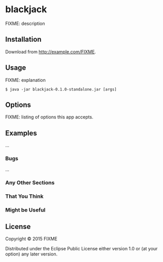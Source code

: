 # blackjack

FIXME: description

## Installation

Download from http://example.com/FIXME.

## Usage

FIXME: explanation

    $ java -jar blackjack-0.1.0-standalone.jar [args]

## Options

FIXME: listing of options this app accepts.

## Examples

...

### Bugs

...

### Any Other Sections
### That You Think
### Might be Useful

## License

Copyright © 2015 FIXME

Distributed under the Eclipse Public License either version 1.0 or (at
your option) any later version.
